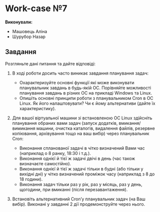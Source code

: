 # Work-case №7

**Виконували:**

- Машовець Аліна
- Шурубор Назар

## Завдання

Розгляньте дані питання та дайте відповіді:

1. В ході роботи досить часто виникає завдання планування задач:
    - Охарактеризуйте основні функції які може виконувати планувальник завдань в будь-якій ОС. Порівняйте можливості планування завдань в різних ОС на прикладі Windows та Linux.
    - Опишіть основні принципи роботи з планувальником Cron в ОС Linux. Як його налаштовувати? Чи є йому альтернативи (дайте їх характеристику).

2. Для вашої віртуальної машини зі встановленою ОС Linux здійсніть планування обраних вами задач (запуск додатків, вмикання/вимикання машини, очистка каталогів, видалення файлів, резервне копіювання, архівування тощо на ваш вибір) через планувальник Cron:
    - Виконання спланованої задачі в чітко визначений Вами час (наприклад о 8 ранку, 18:30 і т.д.).
    - Виконання однієї й тієї ж задачі двічі в день (час також визначаєте самостійно).
    - Виконання однієї й тієї ж задачі тільки в будні (або тільки у вихідні дні) у чітко визначений проміжок часу (наприклад з 8 до 18 години).
    - Виконання задач тільки раз у рік, раз у місяць, раз у день, щогодини, при вмиканні (після перезавантаження).

3. Встановіть альтернативний Cron’у планувальник задач (на Ваш вибір). Виконані у завданні 2 дії продемонструйте через нього.

